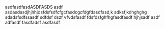 asdfasdfasdASDFASDS
asdf asdasdasdjhjhhjdsfdsfsdfcfgcfasdcgcfdgfdasdfasd;k adksfjkdhghghg
sdadsfsdfssasdf
sdfdsf
dszf
vfvdsfasdf
fdsfdsfghfhgfasdfasdf
hjhjsadf
asdf
adfasdf
fasdfadsf
asdfasdf
